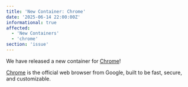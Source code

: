 ```yaml
---
title: 'New Container: Chrome'
date: '2025-06-14 22:00:00Z'
informational: true
affected:
  - 'New Containers'
  - 'chrome'
section: 'issue'
---
```

We have released a new container for [Chrome](https://github.com/linuxserver/docker-chrome/)!

[Chrome](https://www.google.com/chrome/) is the official web browser from Google, built to be fast, secure, and customizable.
